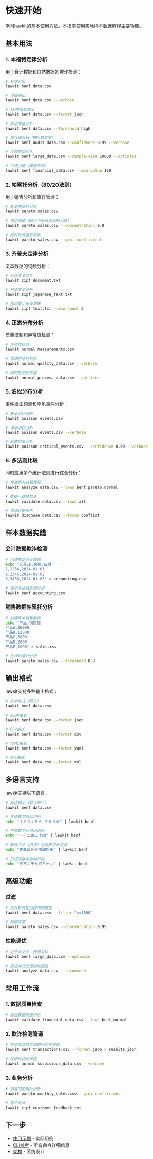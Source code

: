# 快速开始

学习lawkit的基本使用方法。本指南使用实际样本数据解释主要功能。

## 基本用法

### 1. 本福特定律分析

用于会计数据和自然数据的欺诈检测：

```bash
# 基本分析
lawkit benf data.csv

# 详细输出
lawkit benf data.csv --verbose

# JSON格式输出
lawkit benf data.csv --format json

# 指定阈值分析
lawkit benf data.csv --threshold high

# 审计级分析（99%置信度）
lawkit benf audit_data.csv --confidence 0.99 --verbose

# 大数据集优化
lawkit benf large_data.csv --sample-size 10000 --optimize

# 过滤小值（噪音去除）
lawkit benf financial_data.csv --min-value 100
```

### 2. 帕累托分析（80/20法则）

用于销售分析和库存管理：

```bash
# 基本帕累托分析
lawkit pareto sales.csv

# 指定阈值（90/10分析而非80/20）
lawkit pareto sales.csv --concentration 0.9

# 同时计算基尼系数
lawkit pareto sales.csv --gini-coefficient
```

### 3. 齐普夫定律分析

文本数据的词频分析：

```bash
# 分析文本文件
lawkit zipf document.txt

# 日语文本分析
lawkit zipf japanese_text.txt

# 指定最小出现次数
lawkit zipf text.txt --min-count 5
```

### 4. 正态分布分析

质量控制和异常值检测：

```bash
# 正态性检验
lawkit normal measurements.csv

# 详细正态性检验
lawkit normal quality_data.csv --verbose

# 同时检测异常值
lawkit normal process_data.csv --outliers
```

### 5. 泊松分布分析

事件发生预测和罕见事件分析：

```bash
# 基本泊松分析
lawkit poisson events.csv

# 详细泊松分析
lawkit poisson events.csv --verbose

# 高置信度分析
lawkit poisson critical_events.csv --confidence 0.99 --verbose
```

### 6. 多法则比较

同时应用多个统计法则进行综合分析：

```bash
# 多法则分析和推荐
lawkit analyze data.csv --laws benf,pareto,normal

# 数据一致性检查
lawkit validate data.csv --laws all

# 详细诊断报告
lawkit diagnose data.csv --focus conflict
```

## 样本数据实践

### 会计数据欺诈检测

```bash
# 创建样本会计数据
echo "交易ID,金额,日期
1,1234,2024-01-01
2,2345,2024-01-02
3,3456,2024-01-03" > accounting.csv

# 使用本福特定律分析
lawkit benf accounting.csv
```

### 销售数据帕累托分析

```bash
# 创建样本销售数据
echo "产品,销售额
产品A,80000
产品B,12000
产品C,5000
产品D,2000
产品E,1000" > sales.csv

# 执行帕累托分析
lawkit pareto sales.csv --threshold 0.8
```

## 输出格式

lawkit支持多种输出格式：

```bash
# 文本格式（默认）
lawkit benf data.csv

# JSON格式
lawkit benf data.csv --format json

# CSV格式
lawkit benf data.csv --format csv

# YAML格式
lawkit benf data.csv --format yaml

# XML格式
lawkit benf data.csv --format xml
```

## 多语言支持

lawkit支持以下语言：

```bash
# 英语输出（默认统一）
lawkit benf data.csv

# 日语数字自动识别
echo "１２３４５６ ７８９０" | lawkit benf

# 中文数字也自动识别
echo "一千二百三十四" | lawkit benf

# 繁体中文（旧式）金融数字也支持
echo "壹萬貳仟參佰肆拾伍" | lawkit benf

# 日语汉数字自动识别
echo "五万六千七百八十九" | lawkit benf
```

## 高级功能

### 过滤

```bash
# 仅分析特定范围内的数据
lawkit benf data.csv --filter ">=1000"

# 阈值设置
lawkit pareto sales.csv --concentration 0.95
```

### 性能调优

```bash
# 对于大文件，使用采样
lawkit benf large_data.csv --optimize

# 指定并行处理的线程数
lawkit analyze data.csv --recommend
```

## 常用工作流

### 1. 数据质量检查
```bash
# 综合数据质量评估
lawkit validate financial_data.csv --laws benf,normal
```

### 2. 欺诈检测管道
```bash
# 使用本福特定律进行初步筛选
lawkit benf transactions.csv --format json > results.json

# 详细分析异常值
lawkit normal suspicious_data.csv --verbose
```

### 3. 业务分析
```bash
# 销售的帕累托分析
lawkit pareto monthly_sales.csv --gini-coefficient

# 客户分析
lawkit zipf customer_feedback.txt
```

## 下一步

- [使用示例](examples_zh.md) - 实际用例
- [CLI参考](../reference/cli-reference_zh.md) - 所有命令详细信息
- [架构](../guides/architecture_zh.md) - 系统设计